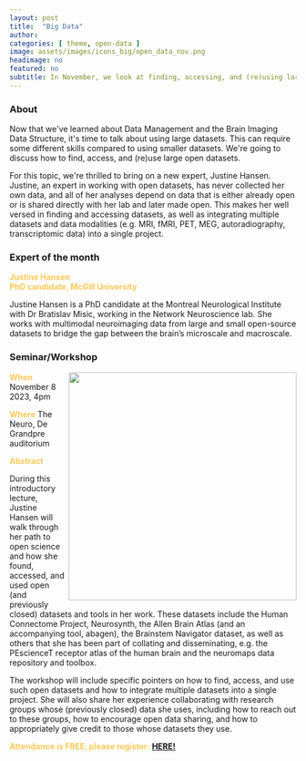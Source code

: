 ```yaml
---
layout: post
title:  "Big Data"
author: 
categories: [ theme, open-data ]
image: assets/images/icons_big/open_data_nov.png
headimage: no
featured: no
subtitle: In November, we look at finding, accessing, and (re)using large open datasets.
---
```

<style>
orange {
  color: rgba(254, 200, 89, 1);
  font-weight: bold;
}
</style>
<!-- ![](../assets/images/video_screenshots/click-to-see-video.png) -->

<!-- [![](../assets/images/video_screenshots/2023-10-05_osoh_ko_oct-video-screenshot.png)](https://www.youtube.com/watch?v=OHxnwzOKqHM&list=PL4IAzeXaocvx2rSfU1YCuTN3SmnOMqOz3&index=4) -->




### About
Now that we've learned about Data Management and the Brain Imaging Data Structure, it's time to talk about using large datasets. This can require some different skills compared to using smaller datasets. We're going to discuss how to find, access, and (re)use large open datasets. 

For this topic, we're thrilled to bring on a new expert, Justine Hansen. Justine, an expert in working with open datasets, has never collected her own data, and all of her analyses depend on data that is either already open or is shared directly with her lab and later made open. This makes her well versed in finding and accessing datasets, as well as integrating multiple datasets and data modalities (e.g. MRI, fMRI, PET, MEG, autoradiography, transcriptomic data) into a single project.

### Expert of the month
<orange>Justine Hansen <br>PhD candidate, McGill University</orange>

Justine Hansen is a PhD candidate at the Montreal Neurological Institute with Dr Bratislav Misic, working in the Network Neuroscience lab. She works with multimodal neuroimaging data from large and small open-source datasets to bridge the gap between the brain’s microscale and macroscale. 


### Seminar/Workshop
<img align="right" width="400" src="{{site.baseurl}}/assets/images/monthly_posters/2023-10-10_osoh_ko_nov-poster-portrait.png">
<orange>When</orange>
November 8 2023, 4pm

<orange>Where</orange>
The Neuro, De Grandpre auditorium

<orange>Abstract</orange>

During this introductory lecture, Justine Hansen will walk through her path to open science and how she found, accessed, and used open (and previously closed) datasets and tools in her work. These datasets include the Human Connectome Project, Neurosynth, the Allen Brain Atlas (and an accompanying tool, abagen), the Brainstem Navigator dataset, as well as others that she has been part of collating and disseminating, e.g. the PEscienceT receptor atlas of the human brain and the neuromaps data repository and toolbox. 

The workshop will include specific pointers on how to find, access, and use such open datasets and how to integrate multiple datasets into a single project. She will also share her experience collaborating with research groups whose (previously closed) data she uses, including how to reach out to these groups, how to encourage open data sharing, and how to appropriately give credit to those whose datasets they use. 


<orange>Attendance is FREE, please register:</orange> 
**[HERE!](https://forms.gle/tqN8n8X6XVCsPnXr6)**


